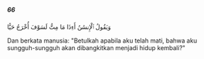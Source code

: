 ##### 66

<span class="ayah">وَيَقُولُ ٱلْإِنسَٰنُ أَءِذَا مَا مِتُّ لَسَوْفَ أُخْرَجُ حَيًّا</span>

<span class="ayah_translation">Dan berkata manusia: "Betulkah apabila aku telah mati, bahwa aku sungguh-sungguh akan dibangkitkan menjadi hidup kembali?"</span>
